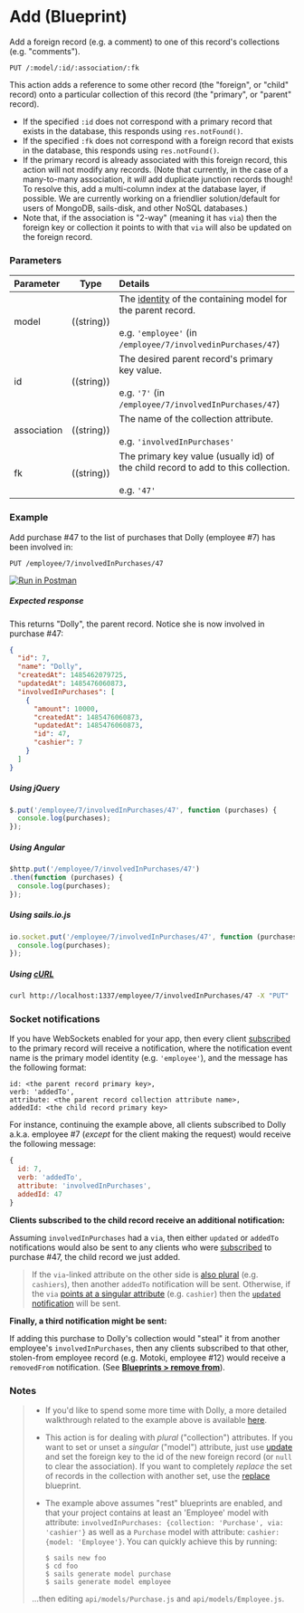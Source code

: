 # Add (Blueprint)

Add a foreign record (e.g. a comment) to one of this record's collections (e.g. "comments").

```usage
PUT /:model/:id/:association/:fk
```

This action adds a reference to some other record (the "foreign", or "child" record) onto a particular collection of this record (the "primary", or "parent" record).

+ If the specified `:id` does not correspond with a primary record that exists in the database, this responds using `res.notFound()`.
+ If the specified `:fk` does not correspond with a foreign record that exists in the database, this responds using `res.notFound()`.
+ If the primary record is already associated with this foreign record, this action will not modify any records.  (Note that currently, in the case of a many-to-many association, it _will_ add duplicate junction records though!  To resolve this, add a multi-column index at the database layer, if possible.  We are currently working on a friendlier solution/default for users of MongoDB, sails-disk, and other NoSQL databases.)
+ Note that, if the association is "2-way" (meaning it has `via`) then the foreign key or collection it points to with that `via` will also be updated on the foreign record.


### Parameters

 Parameter                          | Type                                    | Details
:-----------------------------------| --------------------------------------- |:---------------------------------
 model          | ((string))   | The [identity](http://sailsjs.com/documentation/concepts/models-and-orm/model-settings#?identity) of the containing model for the parent record.<br/><br/>e.g. `'employee'` (in `/employee/7/involvedinPurchases/47`)
 id                | ((string))    | The desired parent record's primary key value.<br/><br/>e.g. `'7'` (in `/employee/7/involvedInPurchases/47`)
 association       | ((string))                             | The name of the collection attribute.<br/><br/>e.g. `'involvedInPurchases'`
 fk | ((string))    | The primary key value (usually id) of the child record to add to this collection.<br/><br/>e.g. `'47'`


### Example

Add purchase #47 to the list of purchases that Dolly (employee #7) has been involved in:

```
PUT /employee/7/involvedInPurchases/47
```

[![Run in Postman](https://s3.amazonaws.com/postman-static/run-button.png)](https://www.getpostman.com/run-collection/96217d0d747e536e49a4)

##### Expected response

This returns "Dolly", the parent record.  Notice she is now involved in purchase #47:

```json
{
  "id": 7,
  "name": "Dolly",
  "createdAt": 1485462079725,
  "updatedAt": 1485476060873,
  "involvedInPurchases": [
    {
      "amount": 10000,
      "createdAt": 1485476060873,
      "updatedAt": 1485476060873,
      "id": 47,
      "cashier": 7
    }
  ]
}
```


##### Using jQuery

```javascript
$.put('/employee/7/involvedInPurchases/47', function (purchases) {
  console.log(purchases);
});
```

##### Using Angular

```javascript
$http.put('/employee/7/involvedInPurchases/47')
.then(function (purchases) {
  console.log(purchases);
});
```

##### Using sails.io.js

```javascript
io.socket.put('/employee/7/involvedInPurchases/47', function (purchases) {
  console.log(purchases);
});
```

##### Using [cURL](http://en.wikipedia.org/wiki/CURL)

```bash
curl http://localhost:1337/employee/7/involvedInPurchases/47 -X "PUT"
```


### Socket notifications

If you have WebSockets enabled for your app, then every client [subscribed](http://sailsjs.com/documentation/reference/web-sockets/resourceful-pub-sub) to the primary record will receive a notification, where the notification event name is the primary model identity (e.g. `'employee'`), and the message has the following format:

```usage
id: <the parent record primary key>,
verb: 'addedTo',
attribute: <the parent record collection attribute name>,
addedId: <the child record primary key>
```

For instance, continuing the example above, all clients subscribed to Dolly a.k.a. employee #7 (_except_ for the client making the request) would receive the following message:

```javascript
{
  id: 7,
  verb: 'addedTo',
  attribute: 'involvedInPurchases',
  addedId: 47
}
```

**Clients subscribed to the child record receive an additional notification:**

Assuming `involvedInPurchases` had a `via`, then either `updated` or `addedTo` notifications would also be sent to any clients who were [subscribed](http://sailsjs.com/documentation/reference/web-sockets/resourceful-pub-sub) to purchase #47, the child record we just added.

> If the `via`-linked attribute on the other side is [also plural](http://sailsjs.com/documentation/concepts/models-and-orm/associations/many-to-many) (e.g. `cashiers`), then another `addedTo` notification will be sent. Otherwise, if the `via` [points at a singular attribute](http://sailsjs.com/documentation/concepts/models-and-orm/associations/one-to-many) (e.g. `cashier`) then the [`updated` notification](http://sailsjs.com/documentation/reference/blueprint-api/update#?socket-notifications) will be sent.

**Finally, a third notification might be sent:**

If adding this purchase to Dolly's collection would "steal" it from another employee's `involvedInPurchases`, then any clients subscribed to that other, stolen-from employee record (e.g. Motoki, employee #12) would receive a `removedFrom` notification. (See [**Blueprints > remove from**](http://sailsjs.com/documentation/reference/blueprint-api/remove-from#?socket-notifications)).


### Notes

> + If you'd like to spend some more time with Dolly, a more detailed walkthrough related to the example above is available [here](https://gist.github.com/mikermcneil/e5a20b03be5aa4e0459b).
> + This action is for dealing with _plural_ ("collection") attributes.  If you want to set or unset a _singular_ ("model") attribute, just use [update](http://sailsjs.com/documentation/reference/blueprint-api/update) and set the foreign key to the id of the new foreign record (or `null` to clear the association).
> If you want to completely _replace_ the set of records in the collection with another set, use the [replace](http://sailsjs.com/documentation/reference/blueprint-api/replace) blueprint.
> + The example above assumes "rest" blueprints are enabled, and that your project contains at least an 'Employee' model with attribute: `involvedInPurchases: {collection: 'Purchase', via: 'cashier'}` as well as a `Purchase` model with attribute: `cashier: {model: 'Employee'}`.  You can quickly achieve this by running:
>
>   ```shell
>   $ sails new foo
>   $ cd foo
>   $ sails generate model purchase
>   $ sails generate model employee
>   ```
>
> ...then editing `api/models/Purchase.js` and `api/models/Employee.js`.


<docmeta name="displayName" value="add to">
<docmeta name="pageType" value="endpoint">
